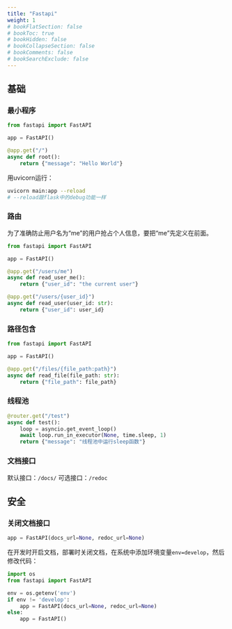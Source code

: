 ```yaml
---
title: "Fastapi"
weight: 1
# bookFlatSection: false
# bookToc: true
# bookHidden: false
# bookCollapseSection: false
# bookComments: false
# bookSearchExclude: false
---
```

## 基础

### 最小程序

``` python
from fastapi import FastAPI

app = FastAPI()

@app.get("/")
async def root():
    return {"message": "Hello World"}
```
用uvicorn运行：
```bash
uvicorn main:app --reload
# --reload跟flask中的debug功能一样
```

### 路由

为了准确防止用户名为“me”的用户抢占个人信息，要把“me”先定义在前面。
```python
from fastapi import FastAPI

app = FastAPI()

@app.get("/users/me")
async def read_user_me():
    return {"user_id": "the current user"}

@app.get("/users/{user_id}")
async def read_user(user_id: str):
    return {"user_id": user_id}
```

### 路径包含

```python
from fastapi import FastAPI

app = FastAPI()

@app.get("/files/{file_path:path}")
async def read_file(file_path: str):
    return {"file_path": file_path}

```


### 线程池

```python
@router.get("/test")
async def test():
    loop = asyncio.get_event_loop()
    await loop.run_in_executor(None, time.sleep, 1)
    return {"message": "线程池中运行sleep函数"}
```

### 文档接口

默认接口：`/docs/`
可选接口：`/redoc`

## 安全

### 关闭文档接口

```python
app = FastAPI(docs_url=None, redoc_url=None)
```
在开发时开启文档，部署时关闭文档，在系统中添加环境变量`env=develop`，然后修改代码：
```python
import os
from fastapi import FastAPI

env = os.getenv('env')
if env != 'develop':
    app = FastAPI(docs_url=None, redoc_url=None)
else:
    app = FastAPI()
```
